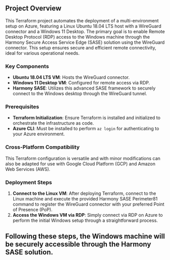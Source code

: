 ## Project Overview
This Terraform project automates the deployment of a multi-environment setup on Azure, featuring a Linux Ubuntu 18.04 LTS host with a WireGuard connector and a Windows 11 Desktop. The primary goal is to enable Remote Desktop Protocol (RDP) access to the Windows machine through the Harmony Secure Access Service Edge (SASE) solution using the WireGuard connector. This setup ensures secure and efficient remote connectivity, ideal for various operational needs.

### Key Components
- **Ubuntu 18.04 LTS VM**: Hosts the WireGuard connector.
- **Windows 11 Desktop VM**: Configured for remote access via RDP.
- **Harmony SASE**: Utilizes this advanced SASE framework to securely connect to the Windows desktop through the WireGuard tunnel.

### Prerequisites
- **Terraform Initialization**: Ensure Terraform is installed and initialized to orchestrate the infrastructure as code.
- **Azure CLI**: Must be installed to perform `az login` for authenticating to your Azure environment.

### Cross-Platform Compatibility
This Terraform configuration is versatile and with minor modifications can also be adapted for use with Google Cloud Platform (GCP) and Amazon Web Services (AWS).

### Deployment Steps
1. **Connect to the Linux VM**: After deploying Terraform, connect to the Linux machine and execute the provided Harmony SASE Perimeter81 command to register the WireGuard connector with your preferred Point of Presence (PoP).
2. **Access the Windows VM via RDP**: Simply connect via RDP on Azure to perform the initial Windows setup through a straightforward process.

Following these steps, the Windows machine will be securely accessible through the Harmony SASE solution.
---
